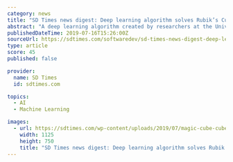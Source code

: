 ```yaml
---
category: news
title: "SD Times news digest: Deep learning algorithm solves Rubik’s Cube, Apollo Data Graph Platform updated, and Progress’ MOVEit cloud solution"
abstract: "A deep learning algorithm created by researchers at the University of California Irvine (UCI) can solve Rubik’s Cubes faster than any human without any specific domain knowledge or in-game ..."
publishedDateTime: 2019-07-16T15:26:00Z
sourceUrl: https://sdtimes.com/softwaredev/sd-times-news-digest-deep-learning-algorithm-solves-rubiks-cube-apollo-data-graph-platform-updated-and-progress-moveit-cloud-solution/
type: article
score: 45
published: false

provider:
  name: SD Times
  id: sdtimes.com

topics:
  - AI
  - Machine Learning

images:
  - url: https://sdtimes.com/wp-content/uploads/2019/07/magic-cube-cube-puzzle-play-54101.jpeg
    width: 1125
    height: 750
    title: "SD Times news digest: Deep learning algorithm solves Rubik’s Cube, Apollo Data Graph Platform updated, and Progress’ MOVEit cloud solution"
---
```

